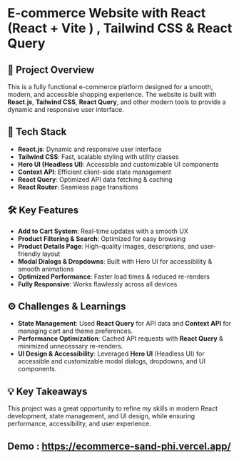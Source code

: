 # E-commerce Website with React (React + Vite ) , Tailwind CSS & React Query

## 🚀 Project Overview

This is a fully functional e-commerce platform designed for a smooth, modern, and accessible shopping experience. The website is built with **React.js**, **Tailwind CSS**, **React Query**, and other modern tools to provide a dynamic and responsive user interface.

## 🎨 Tech Stack

- **React.js**: Dynamic and responsive user interface
- **Tailwind CSS**: Fast, scalable styling with utility classes
- **Hero UI (Headless UI)**: Accessible and customizable UI components
- **Context API**: Efficient client-side state management
- **React Query**: Optimized API data fetching & caching
- **React Router**: Seamless page transitions

## 🛠 Key Features

- **Add to Cart System**: Real-time updates with a smooth UX
- **Product Filtering & Search**: Optimized for easy browsing
- **Product Details Page**: High-quality images, descriptions, and user-friendly layout
- **Modal Dialogs & Dropdowns**: Built with Hero UI for accessibility & smooth animations
- **Optimized Performance**: Faster load times & reduced re-renders
- **Fully Responsive**: Works flawlessly across all devices

## ⚙️ Challenges & Learnings

- **State Management**: Used **React Query** for API data and **Context API** for managing cart and theme preferences.
- **Performance Optimization**: Cached API requests with **React Query** & minimized unnecessary re-renders.
- **UI Design & Accessibility**: Leveraged **Hero UI** (Headless UI) for accessible and customizable modal dialogs, dropdowns, and UI components.

## 💡 Key Takeaways

This project was a great opportunity to refine my skills in modern React development, state management, and UI design, while ensuring performance, accessibility, and user experience.
## Demo : https://ecommerce-sand-phi.vercel.app/

